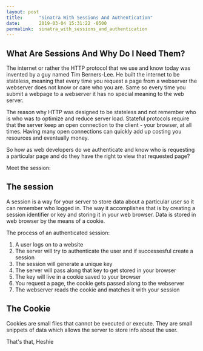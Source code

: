```yaml
---
layout: post
title:      "Sinatra With Sessions And Authentication"
date:       2019-03-04 15:31:22 -0500
permalink:  sinatra_with_sessions_and_authentication
---
```



## What  Are Sessions And Why Do I Need Them?
The internet or rather the HTTP protocol that we use and know today was invented by a guy named Tim Berners-Lee. 
He built the internet to be stateless, meaning that every time you request a page from a webserver the webserver does not know or care who you are. Same so every time you submit a webpage to a webserver it has no special meaning to the web server.

The reason why HTTP was designed to be stateless and not remember who is who was to optimize and reduce server load. 
Stateful protocols require that the server keep an open connection to the client - your browser, at all times. Having many open connections can quickly add up costing you resources and eventually money.

So how as web developers do we authenticate and know who is requesting a particular page and do they have the right to view that requested page?

Meet the session:

## The session
A session is a way for your server to store data about a particular user so it can remember who logged in.
The way it accomplishes that is by creating a session identifier or key and storing it in your web browser.
Data is stored in web browser by the means of a cookie.

The process of an authenticated session:
1. A user logs on to a website
2. The server will try to authenticate the user and if successesful create a session
3. The session will generate a unique key
4. The server will pass along that key to get stored in your browser
5. The key will live in a cookie saved to your browser
6. You request a page, the cookie gets passed along to the webserver
7. The webserver reads the cookie and matches it with your session

## The Cookie
Cookies are small files that cannot be executed or execute. They are small snippets of data which allows the server to store info about the user.

That's that,
Heshie

